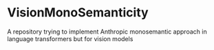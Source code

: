 # VisionMonoSemanticity
A repository trying to implement Anthropic monosemantic approach in language transformers but for vision models
